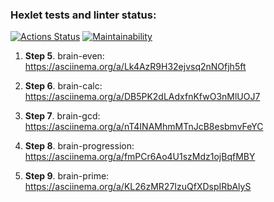 ### Hexlet tests and linter status:
[![Actions Status](https://github.com/braimm/python-project-49/actions/workflows/hexlet-check.yml/badge.svg)](https://github.com/braimm/python-project-49/actions)
[![Maintainability](https://api.codeclimate.com/v1/badges/1a07882a81ba9400bf61/maintainability)](https://codeclimate.com/github/braimm/python-project-49/maintainability)

1. **Step 5**. brain-even: 
https://asciinema.org/a/Lk4AzR9H32ejvsq2nNOfjh5ft
    
2. **Step 6**. brain-calc: 
https://asciinema.org/a/DB5PK2dLAdxfnKfwO3nMlUOJ7
    
3. **Step 7**. brain-gcd: 
https://asciinema.org/a/nT4INAMhmMTnJcB8esbmvFeYC
    
4. **Step 8**. brain-progression: 
https://asciinema.org/a/fmPCr6Ao4U1szMdz1ojBqfMBY
    
5. **Step 9**. brain-prime: 
https://asciinema.org/a/KL26zMR27IzuQfXDspIRbAlyS
   
